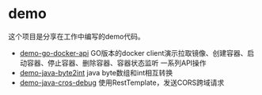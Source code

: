 # demo
这个项目是分享在工作中编写的demo代码。

- [demo-go-docker-api](https://github.com/xiejinjie/demo/tree/main/demo-go-docker-api)
GO版本的docker client演示拉取镜像、创建容器、启动容器、停止容器、删除容器、容器状态监听 一系列API操作
- [demo-java-byte2int](https://github.com/xiejinjie/demo/tree/main/demo-java-byte2int)
java byte数组和int相互转换
- [demo-java-cros-debug](https://github.com/xiejinjie/demo/tree/main/demo-java-cros-debug)
使用RestTemplate，发送CORS跨域请求
